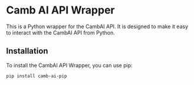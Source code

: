 # Camb AI API Wrapper

This is a Python wrapper for the CambAI API. It is designed to make it easy to interact with the CambAI API from Python.

## Installation

To install the CambAI API Wrapper, you can use pip:

```bash
pip install camb-ai-pip
```
